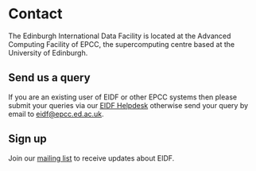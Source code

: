 # Contact

The Edinburgh International Data Facility is located at the Advanced Computing Facility of EPCC, the supercomputing centre based at the University of Edinburgh.

## Send us a query

If you are an existing user of EIDF or other EPCC systems then please submit your queries via our [EIDF Helpdesk](https://portal.eidf.ac.uk/queries/submit) otherwise send your query by email to [eidf@epcc.ed.ac.uk](mailto:eidf@epcc.ed.ac.uk).

## Sign up

Join our [mailing list](https://www.ed.ac.uk/edinburgh-international-data-facility/eidf-mailing-list) to receive updates about EIDF.
